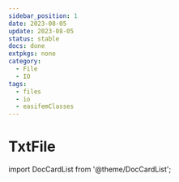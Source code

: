 ```yaml
---
sidebar_position: 1
date: 2023-08-05 
update: 2023-08-05 
status: stable
docs: done
extpkgs: none
category: 
  - File
  - IO
tags: 
  - files 
  - io
  - easifemClasses
---
```


# TxtFile

import DocCardList from '@theme/DocCardList';

<DocCardList />
